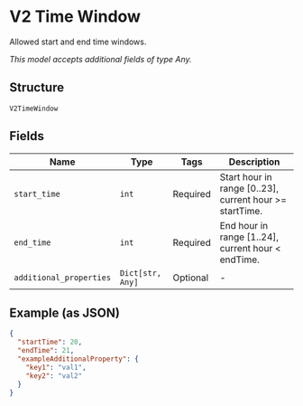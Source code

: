 
# V2 Time Window

Allowed start and end time windows.

*This model accepts additional fields of type Any.*

## Structure

`V2TimeWindow`

## Fields

| Name | Type | Tags | Description |
|  --- | --- | --- | --- |
| `start_time` | `int` | Required | Start hour in range [0..23], current hour >= startTime. |
| `end_time` | `int` | Required | End hour in range [1..24], current hour < endTime. |
| `additional_properties` | `Dict[str, Any]` | Optional | - |

## Example (as JSON)

```json
{
  "startTime": 20,
  "endTime": 21,
  "exampleAdditionalProperty": {
    "key1": "val1",
    "key2": "val2"
  }
}
```

